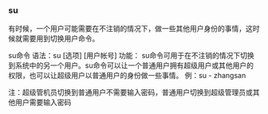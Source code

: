 ### su ###
有时候，一个用户可能需要在不注销的情况下，做一些其他用户身份的事情，这时候就需要用到切换用户命令。

su命令
语法：su  [选项]  [用户帐号]
功能： su命令可用于在不注销的情况下切换到系统中的另一个用户。su命令可以让一个普通用户拥有超级用户或其他用户的权限，也可以让超级用户以普通用户的身份做一些事情。
例：su   -  zhangsan

注：超级管机员切换到普通用户不需要输入密码，普通用户切换到超级管理员或其他用户需要输入密码

